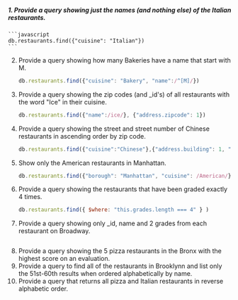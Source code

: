 ##### 1. Provide a query showing just the names (and nothing else) of the Italian restaurants.
	```javascript
	db.restaurants.find({"cuisine": "Italian"})
	```
2. Provide a query showing how many Bakeries have a name that start with M.
	```javascript
	db.restaurants.find({"cuisine": "Bakery", "name":/^[M]/})
	```
3. Provide a query showing the zip codes (and _id's) of all restaurants with the word "Ice" in their cuisine.
	```javascript
	db.restaurants.find({"name":/ice/}, {"address.zipcode": 1})
	```
4. Provide a query showing the street and street number of Chinese restaurants in ascending order by zip code.
	```javascript
	db.restaurants.find({"cuisine":"Chinese"},{"address.building": 1, "address.street": 1}).sort({"address.zipcode":1})
	```
5. Show only the American restaurants in Manhattan.
	```javascript
	db.restaurants.find({"borough": "Manhattan", "cuisine": /American/})
	```
6. Provide a query showing the restaurants that have been graded exactly 4 times.
	```javascript
	db.restaurants.find({ $where: "this.grades.length === 4" } )
	```
7. Provide a query showing only _id, name and 2 grades from each restaurant on Broadway.
	```javascript
	
8. Provide a query showing the 5 pizza restaurants in the Bronx with the highest score on an evaluation.
9. Provide a query to find all of the restaurants in Brooklynn and list only the 51st-60th results when ordered alphabetically by name.
10. Provide a query that returns all pizza and Italian restaurants in reverse alphabetic order.